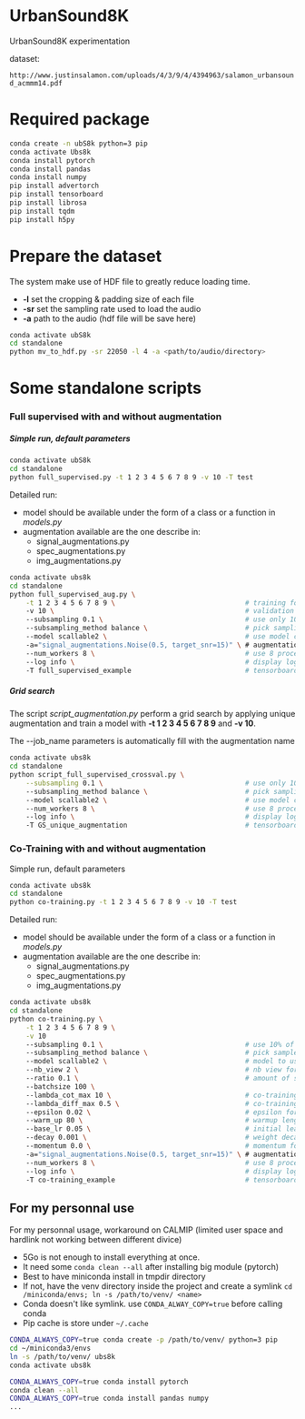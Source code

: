 # UrbanSound8K
UrbanSound8K experimentation

dataset:

`http://www.justinsalamon.com/uploads/4/3/9/4/4394963/salamon_urbansound_acmmm14.pdf`

# Required package
```bash
conda create -n ubS8k python=3 pip
conda activate Ubs8k
conda install pytorch
conda install pandas
conda install numpy
pip install advertorch
pip install tensorboard
pip install librosa
pip install tqdm
pip install h5py
```


# Prepare the dataset
The system make use of HDF file to greatly reduce loading time.
- **-l** set the cropping & padding size of each file
- **-sr** set the sampling rate used to load the audio
- **-a** path to the audio (hdf file will be save here)
```bash
conda activate ubS8k
cd standalone
python mv_to_hdf.py -sr 22050 -l 4 -a <path/to/audio/directory>
```

# Some standalone scripts
### Full supervised with and without augmentation
##### Simple run, default parameters
```bash
conda activate ubS8k
cd standalone
python full_supervised.py -t 1 2 3 4 5 6 7 8 9 -v 10 -T test
```

Detailed run:
- model should be available under the form of a class or a function in *models.py*
- augmentation available are the one describe in:
    - signal_augmentations.py
    - spec_augmentations.py
    - img_augmentations.py
```bash
conda activate ubs8k
cd standalone
python full_supervised_aug.py \
    -t 1 2 3 4 5 6 7 8 9 \                                # training folds
    -v 10 \                                               # validation fold(s)
    --subsampling 0.1 \                                   # use only 10 % of the dataset
    --subsampling_method balance \                        # pick sampling fairly among each class
    --model scallable2 \                                  # use model call scallable2
    -a="signal_augmentations.Noise(0.5, target_snr=15)" \ # augmentation to apply for training
    --num_workers 8 \                                     # use 8 process for training
    --log info \                                          # display log of level INFO and above
    -T full_supervised_example                            # tensorboard directory output
```

##### Grid search
The script *script_augmentation.py* perform a grid search by applying unique augmentation and
train a model with **-t 1 2 3 4 5 6 7 8 9** and **-v 10**.

The --job_name parameters is automatically fill with the augmentation name
```bash
conda activate ubs8k
cd standalone
python script_full_supervised_crossval.py \
    --subsampling 0.1 \                                   # use only 10 % of the dataset
    --subsampling_method balance \                        # pick sampling fairly among each class
    --model scallable2 \                                  # use model call scallable2
    --num_workers 8 \                                     # use 8 process for training
    --log info \                                          # display log of level INFO and above
    -T GS_unique_augmentation                             # tensorboard directory output
```


### Co-Training with and without augmentation
Simple run, default parameters
```bash
conda activate ubs8k
cd standalone
python co-training.py -t 1 2 3 4 5 6 7 8 9 -v 10 -T test
```

Detailed run:
- model should be available under the form of a class or a function in *models.py*
- augmentation available are the one describe in:
    - signal_augmentations.py
    - spec_augmentations.py
    - img_augmentations.py
```bash
conda activate ubs8k
cd standalone
python co-training.py \
    -t 1 2 3 4 5 6 7 8 9 \
    -v 10
    --subsampling 0.1 \                                   # use 10% of the dataset
    --subsampling_method balance \                        # pick sample fairly among each class
    --model scallable2 \                                  # model to use
    --nb_view 2 \                                         # nb view for co-training (must be multiple of 2)
    --ratio 0.1 \                                         # amount of supervised file to use
    --batchsize 100 \                                     
    --lambda_cot_max 10 \                                 # co-training variable
    --lambda_diff_max 0.5 \                               # co-training variable
    --epsilon 0.02 \                                      # epsilon for adversarial generation
    --warm_up 80 \                                        # warmup length for concerned variables
    --base_lr 0.05 \                                      # initial learning rate
    --decay 0.001 \                                       # weight decay for optimizer (SGD)
    --momentum 0.0 \                                      # momentum for optimizer (SGD)
    -a="signal_augmentations.Noise(0.5, target_snr=15)" \ # augmentation to apply for training
    --num_workers 8 \                                     # use 8 process for training
    --log info \                                          # display log of level INFO and above
    -T co-training_example                                # tensorboard directory output
```


## For my personnal use
For my personnal usage, workaround on CALMIP (limited user space and hardlink not working between different divice)
 - 5Go is not enough to install everything at once.
 - It need some `conda clean --all` after installing big module (pytorch)
 - Best to have miniconda install in tmpdir directory
 - If not, have the venv directory inside the project and create a symlink
 `cd /miniconda/envs; ln -s /path/to/venv/ <name>`
 - Conda doesn't like symlink. use `CONDA_ALWAY_COPY=true` before calling conda
 - Pip cache is store under `~/.cache`
 
```Bash
CONDA_ALWAYS_COPY=true conda create -p /path/to/venv/ python=3 pip
cd ~/miniconda3/envs
ln -s /path/to/venv/ ubs8k
conda activate ubs8k

CONDA_ALWAYS_COPY=true conda install pytorch
conda clean --all
CONDA_ALWAYS_COPY=true conda install pandas numpy
...
```
